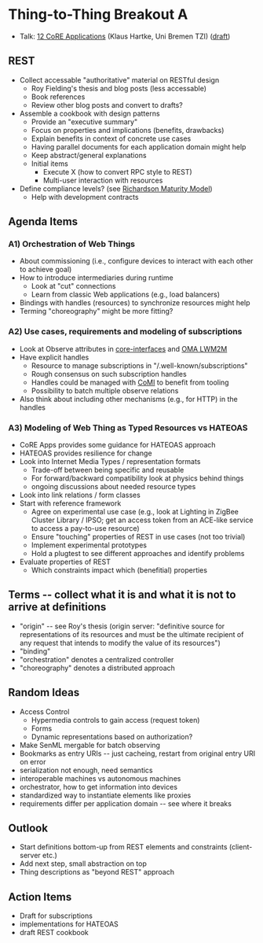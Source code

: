# Thing-to-Thing Breakout A

- Talk: [12 CoRE Applications](https://github.com/t2trg/2015-ietf93/blob/master/slides/12-core-apps.pdf) (Klaus Hartke, Uni Bremen TZI) ([draft](http://tools.ietf.org/html/draft-hartke-core-apps))

## REST
- Collect accessable "authoritative" material on RESTful design
  - Roy Fielding's thesis and blog posts (less accessable)
  - Book references
  - Review other blog posts and convert to drafts?
- Assemble a cookbook with design patterns
  - Provide an "executive summary"
  - Focus on properties and implications (benefits, drawbacks)
  - Explain benefits in context of concrete use cases
  - Having parallel documents for each application domain might help
  - Keep abstract/general explanations
  - Initial items
    - Execute X (how to convert RPC style to REST)
    - Multi-user interaction with resources
- Define compliance levels? (see [Richardson Maturity Model](http://martinfowler.com/articles/richardsonMaturityModel.html))
  - Help with development contracts

## Agenda Items
### A1) Orchestration of Web Things
- About commissioning (i.e., configure devices to interact with each other to achieve goal)
- How to introduce intermediaries during runtime
  - Look at "cut" connections
  - Learn from classic Web applications (e.g., load balancers)
- Bindings with handles (resources) to synchronize resources might help
- Terming "choreography" might be more fitting?

### A2) Use cases, requirements and modeling of subscriptions
- Look at Observe attributes in [core-interfaces](http://tools.ietf.org/html/draft-ietf-core-interfaces) and [OMA LWM2M](http://member.openmobilealliance.org/ftp/public_documents/dm/LightweightM2M/Permanent_documents/OMA-TS-LightweightM2M-V1_0-20150707-D.zip)
- Have explicit handles
  - Resource to manage subscriptions in "/.well-known/subscriptions"
  - Rough consensus on such subscription handles
  - Handles could be managed with [CoMI](http://tools.ietf.org/html/draft-vanderstok-core-comi) to benefit from tooling
  - Possibility to batch multiple observe relations
- Also think about including other mechanisms (e.g., for HTTP) in the handles

### A3) Modeling of Web Thing as Typed Resources vs HATEOAS
- CoRE Apps provides some guidance for HATEOAS approach
- HATEOAS provides resilience for change
- Look into Internet Media Types / representation formats
  - Trade-off between being specific and reusable
  - For forward/backward compatibility look at physics behind things
  - ongoing discussions about needed resource types
- Look into link relations / form classes
- Start with reference framework
  - Agree on experimental use case (e.g., look at Lighting in ZigBee Cluster Library / IPSO; get an access token from an ACE-like service to access a pay-to-use resource)
  - Ensure "touching" properties of REST in use cases (not too trivial)
  - Implement experimental prototypes
  - Hold a plugtest to see different approaches and identify problems
- Evaluate properties of REST
  - Which constraints impact which (benefitial) properties

## Terms -- collect what it is and what it is not to arrive at definitions
- "origin" -- see Roy's thesis (origin server: "definitive source for representations of its resources and must be the ultimate recipient of any request that intends to modify the value of its resources")
- "binding"
- "orchestration" denotes a centralized controller
- "choreography" denotes a distributed approach

## Random Ideas
- Access Control
  - Hypermedia controls to gain access (request token)
  - Forms
  - Dynamic representations based on authorization?
- Make SenML mergable for batch observing
- Bookmarks as entry URIs -- just cacheing, restart from original entry URI on error
- serialization not enough, need semantics
- interoperable machines vs autonomous machines
- orchestrator, how to get information into devices
- standardized way to instantiate elements like proxies
- requirements differ per application domain -- see where it breaks

## Outlook
- Start definitions bottom-up from REST elements and constraints (client-server etc.)
- Add next step, small abstraction on top
- Thing descriptions as "beyond REST" approach

## Action Items
- Draft for subscriptions
- implementations for HATEOAS
- draft REST cookbook
